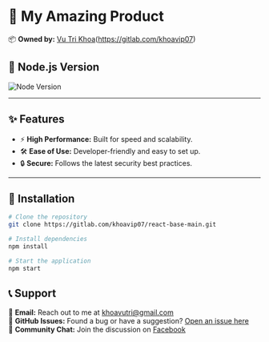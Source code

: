 # 🚀 My Amazing Product

📦 **Owned by:** [Vu Tri Khoa](https://github.com/khoavutri)(https://gitlab.com/khoavip07)

## 🔧 Node.js Version

![Node Version](https://img.shields.io/badge/node-v16.19.1-green)

---

## ✨ Features

- ⚡ **High Performance:** Built for speed and scalability.
- 🛠️ **Ease of Use:** Developer-friendly and easy to set up.
- 🔒 **Secure:** Follows the latest security best practices.

---

## 📜 Installation

```bash
# Clone the repository
git clone https://gitlab.com/khoavip07/react-base-main.git

# Install dependencies
npm install

# Start the application
npm start
```

## 📞 Support

💌 **Email:** Reach out to me at [khoavutri@gmail.com](mailto:khoavutri@gmail.com)  
🐛 **GitHub Issues:** Found a bug or have a suggestion? [Open an issue here](https://github.com/khoavutri)  
💬 **Community Chat:** Join the discussion on [Facebook](https://www.facebook.com/khoa.tri.365.org)
